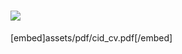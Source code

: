 # [![](https://img.shields.io/badge/CID-RESUME-blue?style=for-the-badge)](https://hamzamohdzubair.github.io/redant/)

[embed]assets/pdf/cid_cv.pdf[/embed]
